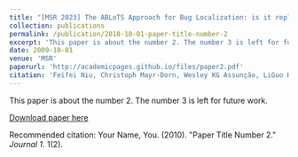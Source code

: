 ```yaml
---
title: "[MSR 2023] The ABLoTS Approach for Bug Localization: is it replicable and generalizable?"
collection: publications
permalink: /publication/2010-10-01-paper-title-number-2
excerpt: 'This paper is about the number 2. The number 3 is left for future work.'
date: 2009-10-01
venue: 'MSR'
paperurl: 'http://academicpages.github.io/files/paper2.pdf'
citation: 'Feifei Niu, Christoph Mayr-Dorn, Wesley KG Assunção, LiGuo Huang, Jidong Ge, Bin Luo, Alexander Egyed'
---
```

This paper is about the number 2. The number 3 is left for future work.

[Download paper here](http://academicpages.github.io/files/paper2.pdf)

Recommended citation: Your Name, You. (2010). "Paper Title Number 2." <i>Journal 1</i>. 1(2).
